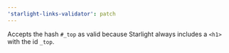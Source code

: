 ```yaml
---
'starlight-links-validator': patch
---
```


Accepts the hash `#_top` as valid because Starlight always includes a `<h1>` with the id `_top`.
